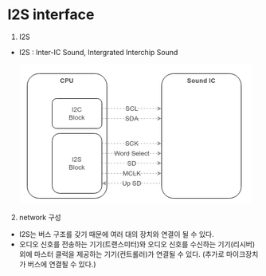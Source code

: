 I2S interface 
=====


1. I2S
 - I2S : Inter-IC Sound, Intergrated Interchip Sound

	 ![](./images/I2S_01.png)

2. network 구성
 - I2S는 버스 구조를 갖기 때문에 여러 대의 장치와 연결이 될 수 있다. 
 - 오디오 신호를 전송하는 기기(트랜스미터)와 오디오 신호를 수신하는 기기(리시버)외에 마스터 클럭을 제공하는 기기(컨트롤러)가 연결될 수 있다.
  (추가로 마이크장치가 버스에 연결될 수 있다.)

